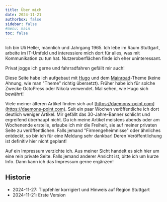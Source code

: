 ```yaml
---
title: Über mich
date: 2024-11-21
authorbox: false
sidebar: false
#menu: main
toc: false
---
```


Ich bin Uli Heller, männlich und Jahrgang 1965.
Ich lebe im Raum Stuttgart, arbeite im IT-Umfeld und interessiere
mich dort für alles,
was mit Kommunikation zu tun hat. Nutzeroberflächen finde
ich eher uninteressant.

Privat jogge ich gerne und fahrradfahren
gefällt mir auch!

Diese Seite habe ich aufgebaut mit [Hugo](https://gohugo.io/) und
dem [Mainroad](https://github.com/vimux/mainroad)-Theme (keine Ahnung,
wie man "Theme" richtig übersetzt). Früher habe ich für solche Zwecke
OctoPress oder Nikola verwendet. Mal sehen, wie Hugo sich bewährt!

Viele meiner älteren Artikel finden sich auf
[https://daemons-point.com](https://daemons-point.com).
Seit ein paar Wochen veröffentliche ich dort deutlich weniger
Artikel. Mir gefällt das 30-Jahre-Banner schlicht und ergreifend
überhaupt nicht. Da ich meine Artikel meistens abends oder
am Wochenende erstelle, erlaube ich mir die Freiheit, sie
auf meiner privaten Seite zu veröffentlichen. Falls jemand
"Firmengeheimnisse" oder ähnliches entdeckt, so bin ich für
eine Meldung sehr dankbar! Deren Veröffentlichung ist definitiv
hier nicht geplant!

Auf ein Impressum verzichte ich. Aus meiner Sicht
handelt es sich hier um eine rein private Seite.
Falls jemand anderer Ansicht ist, bitte ich um kurze Info.
Dann kann ich das Impressum gerne ergänzen!

Historie
--------

- 2024-11-27: Tippfehler korrigiert und Hinweis auf Region Stuttgart
- 2024-11-21: Erste Version
